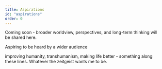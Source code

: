 ```yaml
---
title: Aspirations
id: "aspirations"
order: 0
---
```


Coming soon - broader worldview, perspectives, and long-term thinking will be shared here.

Aspiring to be heard by a wider audience

improving humanity, transhumanism, making life better - something along these lines. Whatever the zeitgeist wants me to be.
